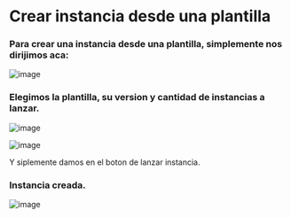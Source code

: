 # Crear instancia desde una plantilla
### Para crear una instancia desde una plantilla, simplemente nos dirijimos aca:
![image](https://github.com/julianzanetti/Aws-Udemy/assets/134458575/3cc8572c-e2b5-4fed-bf25-cd17d0b31051)

### Elegimos la plantilla, su version y cantidad de instancias a lanzar.
![image](https://github.com/julianzanetti/Aws-Udemy/assets/134458575/656b62d1-cf86-4515-b6b8-d6174afd0a57)

![image](https://github.com/julianzanetti/Aws-Udemy/assets/134458575/57fae7de-ef67-4e5e-817b-801e0b8752d6)

Y siplemente damos en el boton de lanzar instancia.

### Instancia creada.
![image](https://github.com/julianzanetti/Aws-Udemy/assets/134458575/396a2f33-cbe7-4026-8306-c56cd335daf2)
